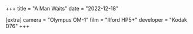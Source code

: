 +++
title =  "A Man Waits"
date =  "2022-12-18"

[extra]
camera =  "Olympus OM-1"
film =  "Ilford HP5+"
developer =  "Kodak D76"
+++
